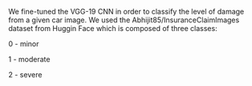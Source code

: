 We fine-tuned the VGG-19 CNN in order to classify the level of damage from a given car image.
We used the Abhijit85/InsuranceClaimImages dataset from Huggin Face which is composed 
of three classes:
	
0 - minor

1 - moderate​

2 - severe
